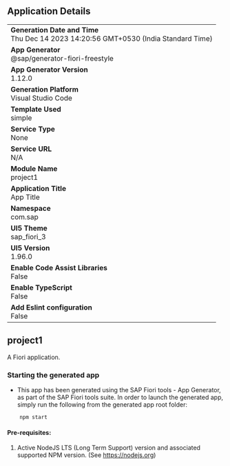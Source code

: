 ## Application Details
|               |
| ------------- |
|**Generation Date and Time**<br>Thu Dec 14 2023 14:20:56 GMT+0530 (India Standard Time)|
|**App Generator**<br>@sap/generator-fiori-freestyle|
|**App Generator Version**<br>1.12.0|
|**Generation Platform**<br>Visual Studio Code|
|**Template Used**<br>simple|
|**Service Type**<br>None|
|**Service URL**<br>N/A
|**Module Name**<br>project1|
|**Application Title**<br>App Title|
|**Namespace**<br>com.sap|
|**UI5 Theme**<br>sap_fiori_3|
|**UI5 Version**<br>1.96.0|
|**Enable Code Assist Libraries**<br>False|
|**Enable TypeScript**<br>False|
|**Add Eslint configuration**<br>False|

## project1

A Fiori application.

### Starting the generated app

-   This app has been generated using the SAP Fiori tools - App Generator, as part of the SAP Fiori tools suite.  In order to launch the generated app, simply run the following from the generated app root folder:

```
    npm start
```

#### Pre-requisites:

1. Active NodeJS LTS (Long Term Support) version and associated supported NPM version.  (See https://nodejs.org)


